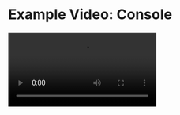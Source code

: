 # Example Video: Console

<video autoplay loop><source src="art/console-full.mp4" type="video/mp4"></video>
